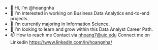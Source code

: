 - 👋 Hi, I’m @hoangnha
- 👀 I’m interested in working on Business Data Analytics end-to-end projects
- 🌱 I’m currently majoring in Information Science.
- 💞️ I’m looking to learn and grow within this Data Analyst Career Path. 
- 📫 How to reach me 
Contact via nhoang7@uic.edu 
Connect me on Linkedin https://www.linkedin.com/in/hoangnha/
<!---
hoangnhaUIC/hoangnhaUIC is a ✨ special ✨ repository because its `README.md` (this file) appears on your GitHub profile.
You can click the Preview link to take a look at your changes.
--->
